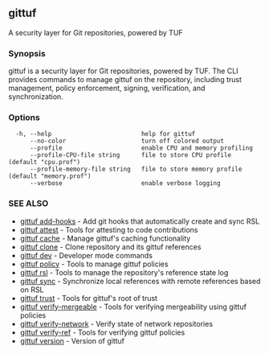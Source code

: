 ## gittuf

A security layer for Git repositories, powered by TUF

### Synopsis

gittuf is a security layer for Git repositories, powered by TUF. The CLI provides commands to manage gittuf on the repository, including trust management, policy enforcement, signing, verification, and synchronization.

### Options

```
  -h, --help                         help for gittuf
      --no-color                     turn off colored output
      --profile                      enable CPU and memory profiling
      --profile-CPU-file string      file to store CPU profile (default "cpu.prof")
      --profile-memory-file string   file to store memory profile (default "memory.prof")
      --verbose                      enable verbose logging
```

### SEE ALSO

* [gittuf add-hooks](gittuf_add-hooks.md)	 - Add git hooks that automatically create and sync RSL
* [gittuf attest](gittuf_attest.md)	 - Tools for attesting to code contributions
* [gittuf cache](gittuf_cache.md)	 - Manage gittuf's caching functionality
* [gittuf clone](gittuf_clone.md)	 - Clone repository and its gittuf references
* [gittuf dev](gittuf_dev.md)	 - Developer mode commands
* [gittuf policy](gittuf_policy.md)	 - Tools to manage gittuf policies
* [gittuf rsl](gittuf_rsl.md)	 - Tools to manage the repository's reference state log
* [gittuf sync](gittuf_sync.md)	 - Synchronize local references with remote references based on RSL
* [gittuf trust](gittuf_trust.md)	 - Tools for gittuf's root of trust
* [gittuf verify-mergeable](gittuf_verify-mergeable.md)	 - Tools for verifying mergeability using gittuf policies
* [gittuf verify-network](gittuf_verify-network.md)	 - Verify state of network repositories
* [gittuf verify-ref](gittuf_verify-ref.md)	 - Tools for verifying gittuf policies
* [gittuf version](gittuf_version.md)	 - Version of gittuf

